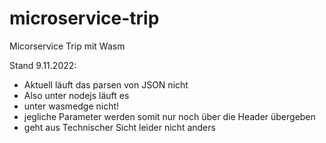# microservice-trip
Micorservice Trip mit Wasm

Stand 9.11.2022:
- Aktuell läuft das parsen von JSON nicht
- Also unter nodejs läuft es 
- unter wasmedge nicht!
- jegliche Parameter werden somit nur noch über die Header übergeben 
- geht aus Technischer Sicht leider nicht anders